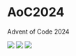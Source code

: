 # AoC2024
Advent of Code 2024


<!--- advent_readme_stars table --->


![](https://img.shields.io/badge/day%20📅-19-blue) ![](https://img.shields.io/badge/stars%20⭐-9-yellow) ![](https://img.shields.io/badge/days%20completed-4-red)
